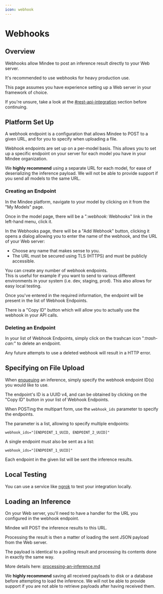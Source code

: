 ```yaml
---
icon: webhook
---
```


# Webhooks

## Overview

Webhooks allow Mindee to post an inference result directly to your Web server.

It's recommended to use webhooks for heavy production use.

This page assumes you have experience setting up a Web server in your framework of choice.

If you're unsure, take a look at the [#rest-api-integration](./#rest-api-integration "mention") section before continuing.

## Platform Set Up

A webhook endpoint is a configuration that allows Mindee to POST to a given URL, and for you to specify when uploading a file.

Webhook endpoints are set up on a per-model basis. This allows you to set up a specific endpoint on your server for each model you have in your Mindee organization.

We **highly recommend** using a separate URL for each model, for ease of deserializing the inference payload. We will not be able to provide support if you send all models to the same URL.

### Creating an Endpoint

In the Mindee platform, navigate to your model by clicking on it from the "My Models" page.

Once in the model page, there will be a "<i class="fa-webhook">:webhook:</i> Webhooks" link in the left-hand menu, click it.

In the Webhooks page, there will be a "Add Webhook" button, clicking it opens a dialog allowing you to enter the name of the webhook, and the URL of your Web server:

* Choose any name that makes sense to you.
* The URL must be secured using TLS (HTTPS) and must be publicly accessible.

You can create any number of webhook endpoints.\
This is useful for example if you want to send to various different environments in your system (i.e. dev, staging, prod). This also allows for easy local testing.

Once you've entered in the required information, the endpoint will be present in the list of Webhook Endpoints.

There is a "Copy ID" button which will allow you to actually use the webhook in your API calls.

### Deleting an Endpoint

In your list of Webhook Endpoints, simply click on the trashcan icon "<i class="fa-trash-can">:trash-can:</i>" to delete an endpoint.

Any future attempts to use a deleted webhook will result in a HTTP error.

## Specifying on File Upload

When [enqueuing](../api-reference.md#post-v2-inferences-enqueue) an inference, simply specify the webhook endpoint ID(s) you would like to use.

The endpoint's ID is a UUID v4, and can be obtained by clicking on the "Copy ID" button in your list of Webhook Endpoints.

When POSTing the multipart form, use the `webhook_ids` parameter to specify the endpoints.

The parameter is a list, allowing to specify multiple endpoints:

```
webhook_ids="[ENDPOINT_1_UUID, ENDPOINT_2_UUID]"
```

A single endpoint must also be sent as a list:

```
webhook_ids="[ENDPOINT_1_UUID]"
```

Each endpoint in the given list will be sent the inference results.

## Local Testing

You can use a service like [ngrok](https://ngrok.com/use-cases/webhook-testing) to test your integration locally.

## Loading an Inference

On your Web server, you'll need to have a handler for the URL you configured in the webhook endpoint.

Mindee will POST the inference results to this URL.

Processing the result is then a matter of loading the sent JSON payload from the Web server.

The payload is identical to a polling result and processing its contents done in exactly the same way.

More details here: [processing-an-inference.md](../processing-an-inference.md "mention")

We **highly recommend** saving all received payloads to disk or a database before attempting to load the inference. We will not be able to provide support if you are not able to retrieve payloads after having received them.
